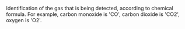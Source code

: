 ﻿Identification of the gas that is being detected, according to chemical formula.  For example, carbon monoxide is 'CO', carbon dioxide is 'CO2', oxygen is 'O2'.